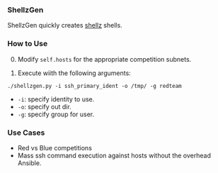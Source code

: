 ### ShellzGen
ShellzGen quickly creates [shellz](https://github.com/evilsocket/shellz) shells.

### How to Use
0. Modify ```self.hosts``` for the appropriate competition subnets. 

1. Execute wiith the following arguments:

```
./shellzgen.py -i ssh_primary_ident -o /tmp/ -g redteam
```
* ```-i```: specify identity to use.
* ```-o```: specify out dir.
* ```-g```: specify group for user.

### Use Cases
* Red vs Blue competitions
* Mass ssh command execution against hosts without the overhead Ansible.
